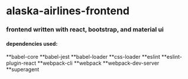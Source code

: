 # alaska-airlines-frontend

### frontend written with react, bootstrap, and material ui

#### dependencies used:
**babel-core
**babel-jest
**babel-loader
**css-loader
**eslint
**eslint-plugin-react
**webpack-cli
**webpack
**webpack-dev-server
**superagent